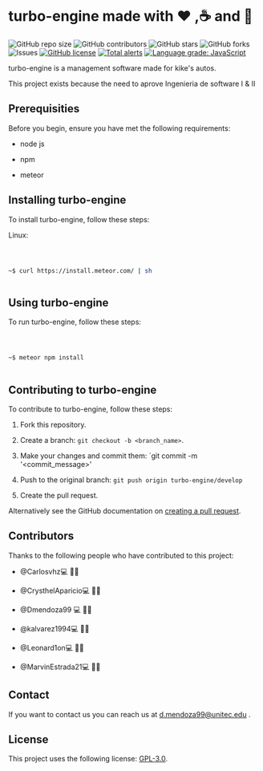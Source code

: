 # turbo-engine made with :heart: ,:coffee: and :beer:

![GitHub repo size](https://img.shields.io/github/repo-size/Dmendoza99/turbo-engine.svg) ![GitHub contributors](https://img.shields.io/github/contributors/dmendoza99/turbo-engine.svg) ![GitHub stars](https://img.shields.io/github/stars/Dmendoza99/turbo-engine.svg) ![GitHub forks](https://img.shields.io/github/forks/Dmendoza99/turbo-engine.svg) ![Issues](https://img.shields.io/github/issues/Dmendoza99/turbo-engine.svg) [![GitHub license](https://img.shields.io/github/license/Dmendoza99/turbo-engine)](https://github.com/Dmendoza99/turbo-engine/blob/master/LICENSE) [![Total alerts](https://img.shields.io/lgtm/alerts/g/Dmendoza99/turbo-engine.svg?logo=lgtm&logoWidth=18)](https://lgtm.com/projects/g/Dmendoza99/turbo-engine/alerts/) [![Language grade: JavaScript](https://img.shields.io/lgtm/grade/javascript/g/Dmendoza99/turbo-engine.svg?logo=lgtm&logoWidth=18)](https://lgtm.com/projects/g/Dmendoza99/turbo-engine/context:javascript)

turbo-engine is a management software made for kike's autos.

This project exists because the need to aprove Ingenieria de software I & II

## Prerequisities

Before you begin, ensure you have met the following requirements:

- node js

- npm

- meteor

## Installing turbo-engine

To install turbo-engine, follow these steps:

Linux:

```bash



~$ curl https://install.meteor.com/ | sh



```

## Using turbo-engine

To run turbo-engine, follow these steps:

```bash



~$ meteor npm install



```

## Contributing to turbo-engine

To contribute to turbo-engine, follow these steps:

1. Fork this repository.

2) Create a branch: `git checkout -b <branch_name>`.

3. Make your changes and commit them: `git commit -m '<commit_message>'

4) Push to the original branch: `git push origin turbo-engine/develop`

5. Create the pull request.

Alternatively see the GitHub documentation on [creating a pull request](https://help.github.com/en/github/collaborating-with-issues-and-pull-requests/creating-a-pull-request).

## Contributors

Thanks to the following people who have contributed to this project:

- @Carlosvhz💻 👨‍💻

- @CrysthelAparicio💻 👩‍💻

- @Dmendoza99 💻 👨‍💻

- @kalvarez1994💻 👨‍💻

- @Leonard1on💻 👨‍💻

- @MarvinEstrada21💻 👨‍💻

## Contact

If you want to contact us you can reach us at d.mendoza99@unitec.edu .

## License

This project uses the following license: [GPL-3.0](https://github.com/Dmendoza99/turbo-engine/blob/master/LICENSE).
